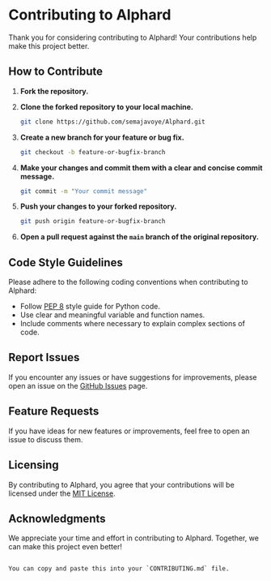 # Contributing to Alphard

Thank you for considering contributing to Alphard! Your contributions help make this project better.

## How to Contribute

1. **Fork the repository.**

2. **Clone the forked repository to your local machine.**

   ```bash
   git clone https://github.com/semajavoye/Alphard.git
   ```

3. **Create a new branch for your feature or bug fix.**

   ```bash
   git checkout -b feature-or-bugfix-branch
   ```

4. **Make your changes and commit them with a clear and concise commit message.**

   ```bash
   git commit -m "Your commit message"
   ```

5. **Push your changes to your forked repository.**

   ```bash
   git push origin feature-or-bugfix-branch
   ```

6. **Open a pull request against the `main` branch of the original repository.**

## Code Style Guidelines

Please adhere to the following coding conventions when contributing to Alphard:

- Follow [PEP 8](https://www.python.org/dev/peps/pep-0008/) style guide for Python code.
- Use clear and meaningful variable and function names.
- Include comments where necessary to explain complex sections of code.

## Report Issues

If you encounter any issues or have suggestions for improvements, please open an issue on the [GitHub Issues](https://github.com/semajavoye/Alphard/issues) page.

## Feature Requests

If you have ideas for new features or improvements, feel free to open an issue to discuss them.

## Licensing

By contributing to Alphard, you agree that your contributions will be licensed under the [MIT License](LICENSE).

## Acknowledgments

We appreciate your time and effort in contributing to Alphard. Together, we can make this project even better!
```

You can copy and paste this into your `CONTRIBUTING.md` file.
